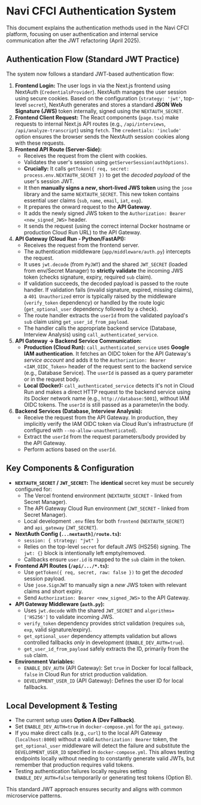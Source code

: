 # Navi CFCI Authentication System

This document explains the authentication methods used in the Navi CFCI platform, focusing on user authentication and internal service communication after the JWT refactoring (April 2025).

## Authentication Flow (Standard JWT Practice)

The system now follows a standard JWT-based authentication flow:

1.  **Frontend Login:** The user logs in via the Next.js frontend using NextAuth (`CredentialsProvider`). NextAuth manages the user session using secure cookies. Based on the configuration (`strategy: 'jwt'`, top-level `secret`), NextAuth generates and stores a standard **JSON Web Signature (JWS)** token internally, signed using the `NEXTAUTH_SECRET`.
2.  **Frontend Client Request:** The React components (`page.tsx`) make requests to internal Next.js API routes (e.g., `/api/interviews`, `/api/analyze-transcript`) using `fetch`. The `credentials: 'include'` option ensures the browser sends the NextAuth session cookies along with these requests.
3.  **Frontend API Route (Server-Side):**
    *   Receives the request from the client with cookies.
    *   Validates the user's session using `getServerSession(authOptions)`.
    *   **Crucially:** It calls `getToken({ req, secret: process.env.NEXTAUTH_SECRET })` to get the *decoded payload* of the user's session JWT.
    *   It then **manually signs a *new*, short-lived JWS token** using the `jose` library and the same `NEXTAUTH_SECRET`. This new token contains essential user claims (`sub`, `name`, `email`, `iat`, `exp`).
    *   It prepares the onward request to the **API Gateway**.
    *   It adds the newly signed JWS token to the `Authorization: Bearer <new_signed_JWS>` header.
    *   It sends the request (using the correct internal Docker hostname or production Cloud Run URL) to the API Gateway.
4.  **API Gateway (Cloud Run - Python/FastAPI):**
    *   Receives the request from the frontend server.
    *   The authentication middleware (`app/middleware/auth.py`) intercepts the request.
    *   It uses `jwt.decode` (from `PyJWT`) and the shared `JWT_SECRET` (loaded from env/Secret Manager) to **strictly validate** the incoming JWS token (checks signature, expiry, required `sub` claim).
    *   If validation succeeds, the decoded payload is passed to the route handler. If validation fails (invalid signature, expired, missing claims), a `401 Unauthorized` error is typically raised by the middleware (`verify_token` dependency) or handled by the route logic (`get_optional_user` dependency followed by a check).
    *   The route handler extracts the `userId` from the validated payload's `sub` claim using `get_user_id_from_payload`.
    *   The handler calls the appropriate backend service (Database, Interview Analysis) using `call_authenticated_service`.
5.  **API Gateway -> Backend Service Communication:**
    *   **Production (Cloud Run):** `call_authenticated_service` uses **Google IAM authentication**. It fetches an OIDC token for the API Gateway's *service account* and adds it to the `Authorization: Bearer <IAM_OIDC_Token>` header of the request sent to the backend service (e.g., Database Service). The `userId` is passed as a query parameter or in the request body.
    *   **Local (Docker):** `call_authenticated_service` detects it's not in Cloud Run and makes a direct HTTP request to the backend service using its Docker network name (e.g., `http://database:5001`), without IAM OIDC tokens. The `userId` is still passed as a parameter/in the body.
6.  **Backend Services (Database, Interview Analysis):**
    *   Receive the request from the API Gateway. In production, they implicitly verify the IAM OIDC token via Cloud Run's infrastructure (if configured with `--no-allow-unauthenticated`).
    *   Extract the `userId` from the request parameters/body provided by the API Gateway.
    *   Perform actions based on the `userId`.

## Key Components & Configuration

*   **`NEXTAUTH_SECRET` / `JWT_SECRET`:** The **identical** secret key must be securely configured for:
    *   The Vercel frontend environment (`NEXTAUTH_SECRET` - linked from Secret Manager).
    *   The API Gateway Cloud Run environment (`JWT_SECRET` - linked from Secret Manager).
    *   Local development `.env` files for both `frontend` (`NEXTAUTH_SECRET`) and `api_gateway` (`JWT_SECRET`).
*   **NextAuth Config (`...nextauth]/route.ts`):**
    *   `session: { strategy: "jwt" }`
    *   Relies on the top-level `secret` for default JWS (HS256) signing. The `jwt: {}` block is intentionally left empty/removed.
    *   Callbacks ensure `user.id` is mapped to the `sub` claim in the token.
*   **Frontend API Routes (`/api/.../*.ts`):**
    *   Use `getToken({ req, secret, raw: false })` to get the *decoded* session payload.
    *   Use `jose.SignJWT` to manually sign a *new* JWS token with relevant claims and short expiry.
    *   Send `Authorization: Bearer <new_signed_JWS>` to the API Gateway.
*   **API Gateway Middleware (`auth.py`):**
    *   Uses `jwt.decode` with the shared `JWT_SECRET` and `algorithms=['HS256']` to validate incoming JWS.
    *   `verify_token` dependency provides strict validation (requires `sub`, `exp`, valid signature/expiry).
    *   `get_optional_user` dependency attempts validation but allows controlled fallbacks *only* in development (`ENABLE_DEV_AUTH=true`).
    *   `get_user_id_from_payload` safely extracts the ID, primarily from the `sub` claim.
*   **Environment Variables:**
    *   `ENABLE_DEV_AUTH` (API Gateway): Set `true` in Docker for local fallback, `false` in Cloud Run for strict production validation.
    *   `DEVELOPMENT_USER_ID` (API Gateway): Defines the user ID for local fallbacks.

## Local Development & Testing

*   The current setup uses **Option A (Dev Fallback)**.
*   Set `ENABLE_DEV_AUTH=true` in `docker-compose.yml` for the `api_gateway`.
*   If you make direct calls (e.g., `curl`) to the local API Gateway (`localhost:8000`) without a valid `Authorization: Bearer` token, the `get_optional_user` middleware will detect the failure and substitute the `DEVELOPMENT_USER_ID` specified in `docker-compose.yml`. This allows testing endpoints locally without needing to constantly generate valid JWTs, but remember that production requires valid tokens.
*   Testing authentication failures locally requires setting `ENABLE_DEV_AUTH=false` temporarily or generating test tokens (Option B).

This standard JWT approach ensures security and aligns with common microservice patterns.